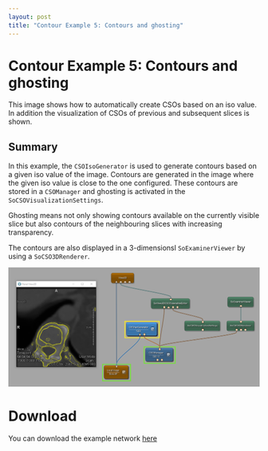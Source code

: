 ```yaml
---
layout: post
title: "Contour Example 5: Contours and ghosting"
---
```


# Contour Example 5: Contours and ghosting
This image shows how to automatically create CSOs based on an iso value. In addition the visualization of CSOs of previous and subsequent slices is shown.

## Summary
In this example, the `CSOIsoGenerator` is used to generate contours based on a given iso value of the image. Contours are generated in the image where the given iso value is close to the one configured. These contours are stored in a `CSOManager` and ghosting is activated in the `SoCSOVisualizationSettings`.

Ghosting means not only showing contours available on the currently visible slice but also contours of the neighbouring slices with increasing transparency.

The contours are also displayed in a 3-dimensionsl `SoExaminerViewer` by using a `SoCSO3DRenderer`.

![Screenshot](/examples/data_objects/contours/example5/image.png)

# Download
You can download the example network [here](/examples/data_objects/contours/example5/ContourExample5.mlab)

